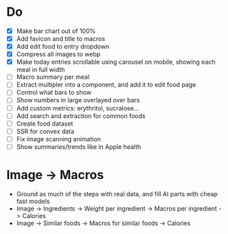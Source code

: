# Do

- [x] Make bar chart out of 100%
- [x] Add favicon and title to macros
- [x] Add edit food to entry dropdown
- [x] Compress all images to webp
- [x] Make today entries scrollable using carousel on mobile, showing each meal in full width
- [ ] Macro summary per meal
- [ ] Extract multipler into a component, and add it to edit food page
- [ ] Control what bars to show
- [ ] Show numbers in large overlayed over bars
- [ ] Add custom metrics: erythritol, sucralose…
- [ ] Add search and extraction for common foods
- [ ] Create food dataset
- [ ] SSR for convex data
- [ ] Fix image scanning animation
- [ ] Show summaries/trends like in Apple health

# Image -> Macros

- Ground as much of the steps with real data, and fill AI parts with cheap fast models
- Image -> Ingredients -> Weight per ingredient -> Macros per ingredient -> Calories
- Image -> Similar foods -> Macros for similar foods -> Calories
